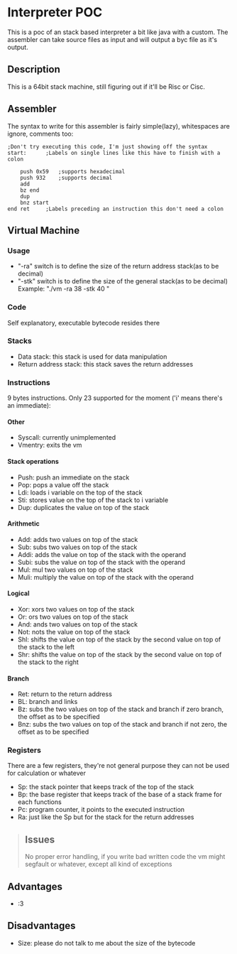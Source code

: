 # Interpreter POC

This is a poc of an stack based interpreter a bit like java with a custom. The assembler can take source files as input and will output a byc file as it's output.

## Description

This is a 64bit stack machine, still figuring out if it'll be Risc or Cisc.

## Assembler

The syntax to write for this assembler is fairly simple(lazy), whitespaces are ignore, comments too:

```
;Don't try executing this code, I'm just showing off the syntax
start: 		;Labels on single lines like this have to finish with a colon

	push 0x59	;supports hexadecimal
    push 932	;supports decimal
    add
    bz end		
    dup
    bnz start
end ret		;Labels preceding an instruction this don't need a colon
```

## Virtual Machine

### Usage
- "-ra" switch is to define the size of the return address stack(as to be decimal)
- "-stk" switch is to define the size of the general stack(as to be decimal)
Example: "./vm -ra 38 -stk 40 <path to bytecode>"

### Code

Self explanatory, executable bytecode resides there

### Stacks

- Data stack: this stack is used for data manipulation
- Return address stack: this stack saves the return addresses

### Instructions

9 bytes instructions. Only 23 supported for the moment ('i' means there's an immediate):

#### Other
- Syscall: currently unimplemented
- Vmentry: exits the vm

#### Stack operations
- Push: push an immediate on the stack
- Pop: pops a value off the stack
- Ldi: loads i variable on the top of the stack
- Sti: stores value on the top of the stack to i variable
- Dup: duplicates the value on top of the stack

#### Arithmetic
- Add: adds two values on top of the stack
- Sub: subs two values on top of the stack
- Addi: adds the value on top of the stack with the operand
- Subi: subs the value on top of the stack with the operand
- Mul: mul two values on top of the stack
- Muli: multiply the value on top of the stack with the operand

#### Logical
- Xor: xors two values on top of the stack
- Or: ors two values on top of the stack
- And: ands two values on top of the stack
- Not: nots the value on top of the stack
- Shl: shifts the value on top of the stack by the second value on top of the stack to the left
- Shr: shifts the value on top of the stack by the second value on top of the stack to the right

#### Branch
- Ret: return to the return address
- BL: branch and links
- Bz: subs the two values on top of the stack and branch if zero branch, the offset as to be specified
- Bnz: subs the two values on top of the stack and branch if not zero, the offset as to be specified

### Registers

There are a few registers, they're not general purpose they can not be used for calculation or whatever

- Sp: the stack pointer that keeps track of the top of the stack
- Bp: the base register that keeps track of the base of a stack frame for each functions
- Pc: program counter, it points to the executed instruction
- Ra: just like the Sp but for the stack for the return addresses

> ## Issues
> No proper error handling, if you write bad written code the vm might segfault or whatever, except all kind of exceptions

## Advantages
- :3

## Disadvantages
- Size: please do not talk to me about the size of the bytecode